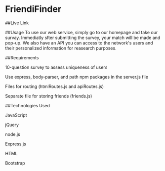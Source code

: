 # FriendiFinder

##Live Link

##Usage
To use our web service, simply go to our homepage and take our survay. Immediatly sfter submitting the survey, your match will be made and pop-up. We also have an API you can access to the network's users and their personalized information for reasearch purposes.

##Requirements

10-question survey to assess uniqueness of users

Use express, body-parser, and path npm packages in the server.js file

Files for routing (htmlRoutes.js and apiRoutes.js)

Separate file for storing friends (friends.js)


##Technologies Used

JavaScript

jQuery

node.js

Express.js

HTML

Bootstrap
